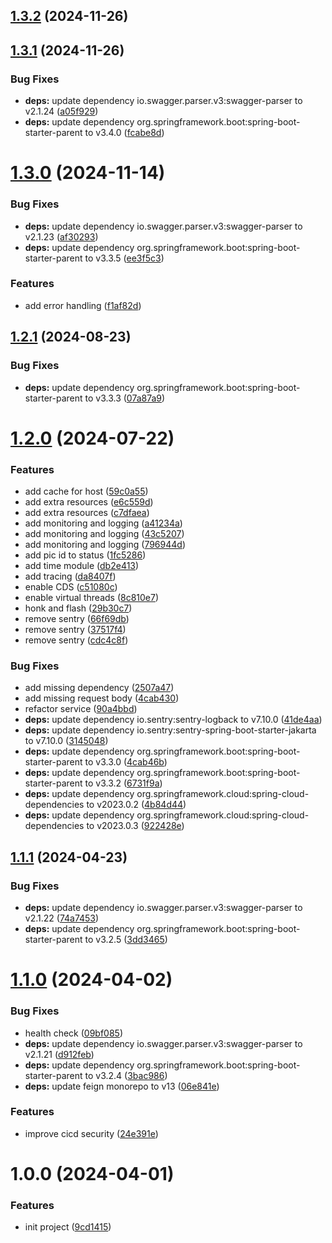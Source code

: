 ## [1.3.2](https://github.com/nicholasM95/api-skoda/compare/v1.3.1...v1.3.2) (2024-11-26)

## [1.3.1](https://github.com/nicholasM95/api-skoda/compare/v1.3.0...v1.3.1) (2024-11-26)


### Bug Fixes

* **deps:** update dependency io.swagger.parser.v3:swagger-parser to v2.1.24 ([a05f929](https://github.com/nicholasM95/api-skoda/commit/a05f929438a9e1f13d1283f3bd9d750cbcece007))
* **deps:** update dependency org.springframework.boot:spring-boot-starter-parent to v3.4.0 ([fcabe8d](https://github.com/nicholasM95/api-skoda/commit/fcabe8d1b080d9baeacf7386ced9193005acf6d8))

# [1.3.0](https://github.com/nicholasM95/api-skoda/compare/v1.2.1...v1.3.0) (2024-11-14)


### Bug Fixes

* **deps:** update dependency io.swagger.parser.v3:swagger-parser to v2.1.23 ([af30293](https://github.com/nicholasM95/api-skoda/commit/af30293abf2a0f5d2a79a47ba639f54b5101d437))
* **deps:** update dependency org.springframework.boot:spring-boot-starter-parent to v3.3.5 ([ee3f5c3](https://github.com/nicholasM95/api-skoda/commit/ee3f5c3844e027e3632e117d83bb83bf031e14bd))


### Features

* add error handling ([f1af82d](https://github.com/nicholasM95/api-skoda/commit/f1af82dde4a760c9d6454b141517bd2991b3ac1b))

## [1.2.1](https://github.com/nicholasM95/api-skoda/compare/v1.2.0...v1.2.1) (2024-08-23)


### Bug Fixes

* **deps:** update dependency org.springframework.boot:spring-boot-starter-parent to v3.3.3 ([07a87a9](https://github.com/nicholasM95/api-skoda/commit/07a87a90fef3ecece4ff6cebb31d4e6282041b44))

# [1.2.0](https://github.com/nicholasM95/api-skoda/compare/v1.1.1...v1.2.0) (2024-07-22)


### Features

* add cache for host ([59c0a55](https://github.com/nicholasM95/api-skoda/commit/59c0a559b383af08ae15327e71f347ce6368fe16))
* add extra resources ([e6c559d](https://github.com/nicholasM95/api-skoda/commit/e6c559dd8576bac48f228bbfa7ca2a94d33b0659))
* add extra resources ([c7dfaea](https://github.com/nicholasM95/api-skoda/commit/c7dfaea575290b18b006e89c5b0189710b0bc595))
* add monitoring and logging ([a41234a](https://github.com/nicholasM95/api-skoda/commit/a41234a7ee33274c576a0e7a8d8e0101a1c820d4))
* add monitoring and logging ([43c5207](https://github.com/nicholasM95/api-skoda/commit/43c52072a86f3d0185aba3d46ce0eb6fbccdd8e6))
* add monitoring and logging ([796944d](https://github.com/nicholasM95/api-skoda/commit/796944df8963302edbceb1b11dfeb382aec9d64f))
* add pic id to status ([1fc5286](https://github.com/nicholasM95/api-skoda/commit/1fc52862a625d85aa24eafbc1e20141cf675921e))
* add time module ([db2e413](https://github.com/nicholasM95/api-skoda/commit/db2e41332abd1d6f8f566acbf8721e27765fbee9))
* add tracing ([da8407f](https://github.com/nicholasM95/api-skoda/commit/da8407f094bcba6931766f13b32f8aa1ad1215bf))
* enable CDS ([c51080c](https://github.com/nicholasM95/api-skoda/commit/c51080cbd85350bd0e97302439474bf31a47b276))
* enable virtual threads ([8c810e7](https://github.com/nicholasM95/api-skoda/commit/8c810e73bb8f80648b230f1f37ab606c9e0e5d0d))
* honk and flash ([29b30c7](https://github.com/nicholasM95/api-skoda/commit/29b30c79741c51265df76f8936ce2c984178c0d4))
* remove sentry ([66f69db](https://github.com/nicholasM95/api-skoda/commit/66f69db85f9f75f773c8eb5eebb056101f37eb54))
* remove sentry ([37517f4](https://github.com/nicholasM95/api-skoda/commit/37517f4d08a1011c16e69a4777d1057e44288514))
* remove sentry ([cdc4c8f](https://github.com/nicholasM95/api-skoda/commit/cdc4c8fb96cc5f9f8ad7bc73ff117320db471903))


### Bug Fixes

* add missing dependency ([2507a47](https://github.com/nicholasM95/api-skoda/commit/2507a47e18886fc150da3c869ce886d4a7c5d16b))
* add missing request body ([4cab430](https://github.com/nicholasM95/api-skoda/commit/4cab4304e2dcdcd42202da63e2884ab0dfe7ce8f))
* refactor service ([90a4bbd](https://github.com/nicholasM95/api-skoda/commit/90a4bbd5ed91ad5ada1c4e6d17b185b3f4e361c4))
* **deps:** update dependency io.sentry:sentry-logback to v7.10.0 ([41de4aa](https://github.com/nicholasM95/api-skoda/commit/41de4aa24e8788dca2ebb04db057ca645d08f045))
* **deps:** update dependency io.sentry:sentry-spring-boot-starter-jakarta to v7.10.0 ([3145048](https://github.com/nicholasM95/api-skoda/commit/31450485df3a87e4e0f8e6ccce1377ca2f27806a))
* **deps:** update dependency org.springframework.boot:spring-boot-starter-parent to v3.3.0 ([4cab46b](https://github.com/nicholasM95/api-skoda/commit/4cab46b2222d94341312aa34dfe33975690ddacb))
* **deps:** update dependency org.springframework.boot:spring-boot-starter-parent to v3.3.2 ([6731f9a](https://github.com/nicholasM95/api-skoda/commit/6731f9a8a2bf1c6b4b6ed7286938778046ff28df))
* **deps:** update dependency org.springframework.cloud:spring-cloud-dependencies to v2023.0.2 ([4b84d44](https://github.com/nicholasM95/api-skoda/commit/4b84d4477f9152453ed6a2d3e045b81f373f8504))
* **deps:** update dependency org.springframework.cloud:spring-cloud-dependencies to v2023.0.3 ([922428e](https://github.com/nicholasM95/api-skoda/commit/922428ed38618e8fb62f7bdea7a5cbfa81b4efbc))

## [1.1.1](https://github.com/nicholasM95/api-skoda/compare/v1.1.0...v1.1.1) (2024-04-23)


### Bug Fixes

* **deps:** update dependency io.swagger.parser.v3:swagger-parser to v2.1.22 ([74a7453](https://github.com/nicholasM95/api-skoda/commit/74a7453cfd2dd5f269b333687a7c7acd32b77a74))
* **deps:** update dependency org.springframework.boot:spring-boot-starter-parent to v3.2.5 ([3dd3465](https://github.com/nicholasM95/api-skoda/commit/3dd3465bc0384c595e8b740e3908c46c5857862c))

# [1.1.0](https://github.com/nicholasM95/api-skoda/compare/v1.0.0...v1.1.0) (2024-04-02)


### Bug Fixes

* health check ([09bf085](https://github.com/nicholasM95/api-skoda/commit/09bf085204f999b0d21690d5f44ae18d3f0bad5e))
* **deps:** update dependency io.swagger.parser.v3:swagger-parser to v2.1.21 ([d912feb](https://github.com/nicholasM95/api-skoda/commit/d912feb07a946abd237a3d88713db8923bec7ff8))
* **deps:** update dependency org.springframework.boot:spring-boot-starter-parent to v3.2.4 ([3bac986](https://github.com/nicholasM95/api-skoda/commit/3bac986942da33ca069246cf87f8c8fb13354de8))
* **deps:** update feign monorepo to v13 ([06e841e](https://github.com/nicholasM95/api-skoda/commit/06e841e0c17403122ab58b2dda98e13e5863425e))


### Features

* improve cicd security ([24e391e](https://github.com/nicholasM95/api-skoda/commit/24e391ee3305df42a172df9263996fcbb3545b63))

# 1.0.0 (2024-04-01)


### Features

* init project ([9cd1415](https://github.com/nicholasM95/api-skoda/commit/9cd1415f8a4dcf2d71bf644e508d8e7e00be832e))
